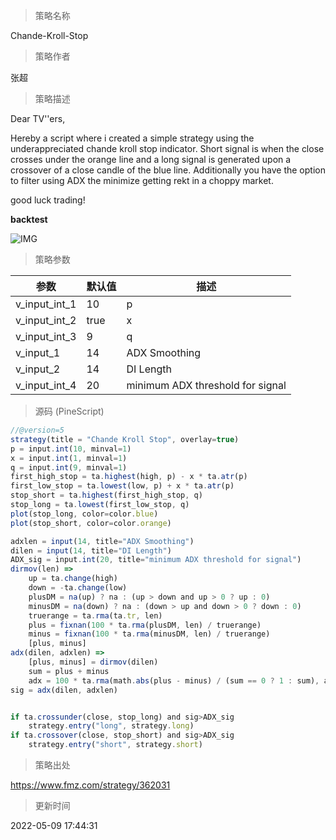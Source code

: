 
> 策略名称

Chande-Kroll-Stop

> 策略作者

张超

> 策略描述

Dear TV''ers,

Hereby a script where i created a simple strategy using the underappreciated chande kroll stop indicator. Short signal is when the close crosses under the orange line and a long signal is generated upon a crossover of a close candle of the blue line.
Additionally you have the option to filter using ADX the minimize getting rekt in a choppy market.

good luck trading!


**backtest**

 ![IMG](https://www.fmz.com/upload/asset/ba67a3e2b923ac9d2b.jpg) 

> 策略参数



|参数|默认值|描述|
|----|----|----|
|v_input_int_1|10|p|
|v_input_int_2|true|x|
|v_input_int_3|9|q|
|v_input_1|14|ADX Smoothing|
|v_input_2|14|DI Length|
|v_input_int_4|20|minimum ADX threshold for signal|


> 源码 (PineScript)

``` javascript
//@version=5
strategy(title = "Chande Kroll Stop", overlay=true)
p = input.int(10, minval=1)
x = input.int(1, minval=1)
q = input.int(9, minval=1)
first_high_stop = ta.highest(high, p) - x * ta.atr(p)
first_low_stop = ta.lowest(low, p) + x * ta.atr(p)
stop_short = ta.highest(first_high_stop, q)
stop_long = ta.lowest(first_low_stop, q)
plot(stop_long, color=color.blue)
plot(stop_short, color=color.orange)

adxlen = input(14, title="ADX Smoothing")
dilen = input(14, title="DI Length")
ADX_sig = input.int(20, title="minimum ADX threshold for signal")
dirmov(len) =>
	up = ta.change(high)
	down = -ta.change(low)
	plusDM = na(up) ? na : (up > down and up > 0 ? up : 0)
	minusDM = na(down) ? na : (down > up and down > 0 ? down : 0)
	truerange = ta.rma(ta.tr, len)
	plus = fixnan(100 * ta.rma(plusDM, len) / truerange)
	minus = fixnan(100 * ta.rma(minusDM, len) / truerange)
	[plus, minus]
adx(dilen, adxlen) =>
	[plus, minus] = dirmov(dilen)
	sum = plus + minus
	adx = 100 * ta.rma(math.abs(plus - minus) / (sum == 0 ? 1 : sum), adxlen)
sig = adx(dilen, adxlen)


if ta.crossunder(close, stop_long) and sig>ADX_sig
    strategy.entry("long", strategy.long)
if ta.crossover(close, stop_short) and sig>ADX_sig
    strategy.entry("short", strategy.short)
```

> 策略出处

https://www.fmz.com/strategy/362031

> 更新时间

2022-05-09 17:44:31
